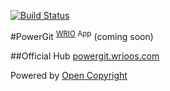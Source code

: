 [![Build Status](https://travis-ci.org/webRunes/PowerGit-WRIO-App.svg?branch=master)](https://travis-ci.org/webRunes/PowerGit-WRIO-App)

#PowerGit <sup>[WRIO](http://wrioos.com) App</sup>
(coming soon)

##Official Hub
[powergit.wrioos.com](http://powergit.wrioos.com)

Powered by [Open Copyright](http://opencopyright.webrunes.com)
